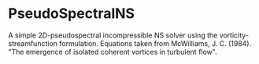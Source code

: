 # PseudoSpectralNS
A simple 2D-pseudospectral incompressible NS solver using the vorticity-streamfunction formulation. Equations taken from McWilliams, J. C. (1984). "The emergence of isolated coherent vortices in turbulent flow".
